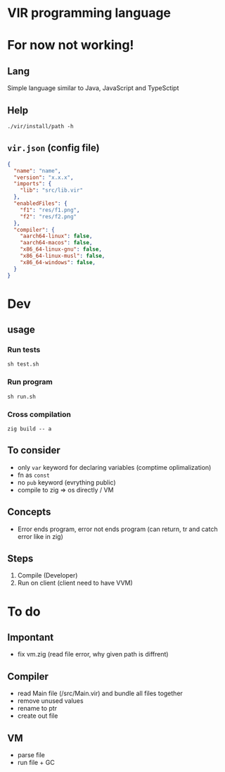 # VIR programming language


# For now not working!


## Lang
Simple language similar to Java, JavaScript and TypeSctipt

## Help
```shell
./vir/install/path -h
```

## `vir.json` (config file)
```json
{
  "name": "name",
  "version": "x.x.x",
  "imports": {
    "lib": "src/lib.vir"
  },
  "enabledFiles": {
    "f1": "res/f1.png",
    "f2": "res/f2.png"
  },
  "compiler": {
    "aarch64-linux": false,
    "aarch64-macos": false,
    "x86_64-linux-gnu": false,
    "x86_64-linux-musl": false,
    "x86_64-windows": false,
  }
}
```


# Dev

## usage

### Run tests
```shell
sh test.sh
```

### Run program
```shell
sh run.sh
```

### Cross compilation
```shell
zig build -- a
```

## To consider
- only `var` keyword for declaring variables (comptime oplimalization)
- fn as `const`
- no `pub` keyword (evrything public)
- compile to zig => os directly / VM

## Concepts
- Error ends program, error not ends program (can return, tr and catch error like in zig)

## Steps
1. Compile (Developer)
2. Run on client (client need to have VVM)


# To do

## Impontant
- fix vm.zig (read file error, why given path is diffrent)

## Compiler
- read Main file (/src/Main.vir) and bundle all files together
- remove unused values 
- rename to ptr
- create out file

## VM
- parse file
- run file + GC
